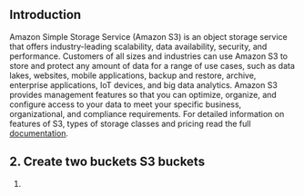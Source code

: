 ## Introduction
Amazon Simple Storage Service (Amazon S3) is an object storage service that offers industry-leading scalability, data availability, security, and performance. Customers of all sizes and industries can use Amazon S3 to store and protect any amount of data for a range of use cases, such as data lakes, websites, mobile applications, backup and restore, archive, enterprise applications, IoT devices, and big data analytics. Amazon S3 provides management features so that you can optimize, organize, and configure access to your data to meet your specific business, organizational, and compliance requirements. For detailed information on features of S3, types of storage classes and pricing read the full [documentation](https://docs.aws.amazon.com/AmazonS3/latest/userguide/Welcome.html).

## 2. Create two buckets S3 buckets
1.
